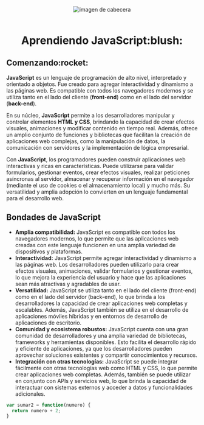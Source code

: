 <header>
  <img src="[https://github.com/melvinvargas1608/JavaScript/blob/main/header1_github.jpg](https://github.com/melvinvargas1608/JavaScript/blob/main/teoria-practica/header1_github.jpg)" alt="imagen de cabecera">
</header>

<h1 align="center">Aprendiendo JavaScript:blush:</h1> 

<h2>Comenzando:rocket:</h2>

<p><strong>JavaScript</strong> es un lenguaje de programación de alto nivel, interpretado y orientado a objetos. Fue creado para agregar interactividad y dinamismo a las páginas web. Es compatible con todos los navegadores modernos y se utiliza tanto en el lado del cliente (<strong>front-end</strong>) como en el lado del servidor (<strong>back-end</strong>). 

En su núcleo, <strong>JavaScript</strong> permite a los desarrolladores manipular y controlar elementos <strong>HTML y CSS</strong>, brindando la capacidad de crear efectos visuales, animaciones y modificar contenido en tiempo real. Además, ofrece un amplio conjunto de funciones y bibliotecas que facilitan la creación de aplicaciones web complejas, como la manipulación de datos, la comunicación con servidores y la implementación de lógica empresarial.

Con <strong>JavaScript</strong>, los programadores pueden construir aplicaciones web interactivas y ricas en características. Puede utilizarse para validar formularios, gestionar eventos, crear efectos visuales, realizar peticiones asíncronas al servidor, almacenar y recuperar información en el navegador (mediante el uso de cookies o el almacenamiento local) y mucho más. Su versatilidad y amplia adopción lo convierten en un lenguaje fundamental para el desarrollo web.</p>

<h2>Bondades de JavaScript</h2>
<p>
<ul><li><strong>Amplia compatibilidad:</strong> JavaScript es compatible con todos los navegadores modernos, lo que permite que las aplicaciones web creadas con este lenguaje funcionen en una amplia variedad de dispositivos y plataformas.</li>
<li><strong>Interactividad:</strong> JavaScript permite agregar interactividad y dinamismo a las páginas web. Los desarrolladores pueden utilizarlo para crear efectos visuales, animaciones, validar formularios y gestionar eventos, lo que mejora la experiencia del usuario y hace que las aplicaciones sean más atractivas y agradables de usar.</li>
<li><strong>Versatilidad:</strong> JavaScript se utiliza tanto en el lado del cliente (front-end) como en el lado del servidor (back-end), lo que brinda a los desarrolladores la capacidad de crear aplicaciones web completas y escalables. Además, JavaScript también se utiliza en el desarrollo de aplicaciones móviles híbridas y en entornos de desarrollo de aplicaciones de escritorio.</li>
<li><strong>Comunidad y ecosistema robustos:</strong> JavaScript cuenta con una gran comunidad de desarrolladores y una amplia variedad de bibliotecas, frameworks y herramientas disponibles. Esto facilita el desarrollo rápido y eficiente de aplicaciones, ya que los desarrolladores pueden aprovechar soluciones existentes y compartir conocimientos y recursos.</li>
<li><strong>Integración con otras tecnologías:</strong> JavaScript se puede integrar fácilmente con otras tecnologías web como HTML y CSS, lo que permite crear aplicaciones web completas. Además, también se puede utilizar en conjunto con APIs y servicios web, lo que brinda la capacidad de interactuar con sistemas externos y acceder a datos y funcionalidades adicionales.</li></ul>
</p>

```javascript
var sumar2 = function(numero) {
  return numero + 2;
}
```

